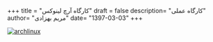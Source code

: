 +++
title = "کارگاه آرچ لینوکس"
draft = false
description= "کارگاه عملی"
author= "مریم بهزادی"
date= "1397-03-03"
+++

[![archlinux](../../img/events/archlinux.jpg)](../../img/events/archlinux.jpg)
